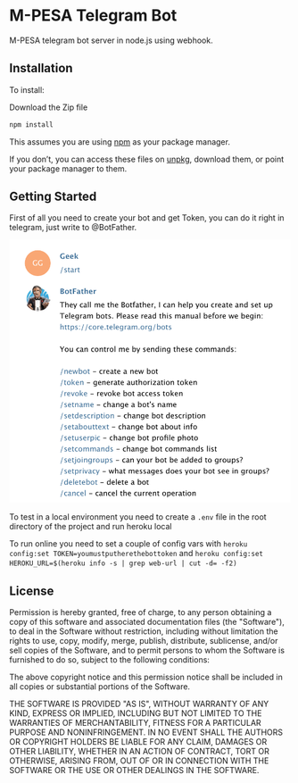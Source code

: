 # M-PESA Telegram Bot

M-PESA telegram bot server in node.js using webhook.

## Installation

To install:

Download the Zip file

```bash
npm install
```
This assumes you are using [npm](https://www.npmjs.com/) as your package manager.

If you don’t, you can access these files on [unpkg](https://unpkg.com/telegram-node-bot/), download them, or point your package manager to them.

## Getting Started


First of all you need to create your bot and get Token, you can do it right in telegram, just write to @BotFather.

![Bot](botfather.png)

To test in a local environment you need to create a `.env` file in the root directory of the project and run heroku local

To run online you need to set a couple of config vars with `heroku config:set TOKEN=youmustputherethebottoken` and `heroku config:set HEROKU_URL=$(heroku info -s | grep web-url | cut -d= -f2)`

## License

Permission is hereby granted, free of charge, to any person obtaining a copy of this software and associated documentation files (the "Software"), to deal in the Software without restriction, including without limitation the rights to use, copy, modify, merge, publish, distribute, sublicense, and/or sell copies of the Software, and to permit persons to whom the Software is furnished to do so, subject to the following conditions:

The above copyright notice and this permission notice shall be included in all copies or substantial portions of the Software.

THE SOFTWARE IS PROVIDED "AS IS", WITHOUT WARRANTY OF ANY KIND, EXPRESS OR IMPLIED, INCLUDING BUT NOT LIMITED TO THE WARRANTIES OF MERCHANTABILITY, FITNESS FOR A PARTICULAR PURPOSE AND NONINFRINGEMENT. IN NO EVENT SHALL THE AUTHORS OR COPYRIGHT HOLDERS BE LIABLE FOR ANY CLAIM, DAMAGES OR OTHER LIABILITY, WHETHER IN AN ACTION OF CONTRACT, TORT OR OTHERWISE, ARISING FROM, OUT OF OR IN CONNECTION WITH THE SOFTWARE OR THE USE OR OTHER DEALINGS IN THE SOFTWARE.
